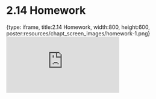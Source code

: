 # 2.14 Homework
 
{type: iframe, title:2.14 Homework, width:800, height:600, poster:resources/chapt_screen_images/homework-1.png}
![](https://mccoy-lab.github.io/hgv_modules/no_toc/homework-1.html)
 

 
